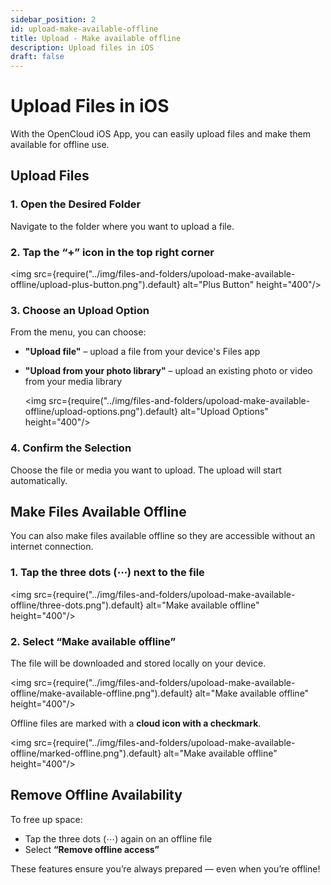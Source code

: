 ```yaml
---
sidebar_position: 2
id: upload-make-available-offline
title: Upload - Make available offline
description: Upload files in iOS
draft: false
---
```


# Upload Files in iOS

With the OpenCloud iOS App, you can easily upload files and make them available for offline use.

## Upload Files

### 1. Open the Desired Folder

Navigate to the folder where you want to upload a file.

### 2. Tap the **“+” icon** in the top right corner

<img src={require("../img/files-and-folders/upoload-make-available-offline/upload-plus-button.png").default} alt="Plus Button" height="400"/>

### 3. Choose an Upload Option

From the menu, you can choose:

- **"Upload file"** – upload a file from your device's Files app
- **"Upload from your photo library"** – upload an existing photo or video from your media library

  <img src={require("../img/files-and-folders/upoload-make-available-offline/upload-options.png").default} alt="Upload Options" height="400"/>

### 4. Confirm the Selection

Choose the file or media you want to upload. The upload will start automatically.

## Make Files Available Offline

You can also make files available offline so they are accessible without an internet connection.

### 1. Tap the **three dots** (⋯) next to the file

<img src={require("../img/files-and-folders/upoload-make-available-offline/three-dots.png").default} alt="Make available offline" height="400"/>

### 2. Select **“Make available offline”**

The file will be downloaded and stored locally on your device.

<img src={require("../img/files-and-folders/upoload-make-available-offline/make-available-offline.png").default} alt="Make available offline" height="400"/>

Offline files are marked with a **cloud icon with a checkmark**.

<img src={require("../img/files-and-folders/upoload-make-available-offline/marked-offline.png").default} alt="Make available offline" height="400"/>

## Remove Offline Availability

To free up space:

- Tap the three dots (⋯) again on an offline file
- Select **“Remove offline access”**

These features ensure you’re always prepared — even when you’re offline!
